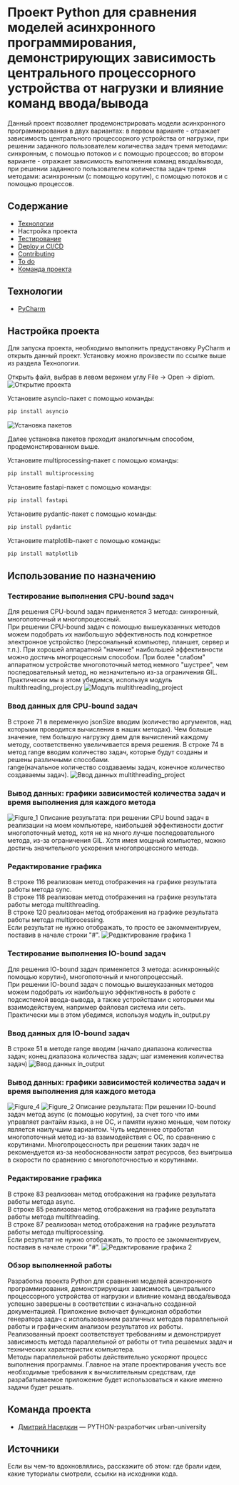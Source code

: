 # Проект Python для сравнения моделей асинхронного программирования, демонстрирующих зависимость центрального процессорного устройства от нагрузки и влияние команд ввода/вывода
Данный проект позволяет продемонстрировать модели асинхронного программирования в двух вариантах:
в первом варианте - отражает зависимость центрального процессорного устройства от нагрузки, при решении заданного пользователем количества задач тремя методами: синхронным, с помощью потоков и с помощью процессов;
во втором варианте - отражает зависимость выполнения команд ввода/вывода, при решении заданного пользователем количества задач тремя методами: асинхронным (с помощью корутин), с помощью потоков и с помощью процессов.
## Содержание
- [Технологии](#технологии)
- Настройка проекта
- [Тестирование](#тестирование)
- [Deploy и CI/CD](#deploy-и-ci/cd)
- [Contributing](#contributing)
- [To do](#to-do)
- [Команда проекта](#команда-проекта)

## Технологии
- [PyCharm﻿](https://www.jetbrains.com/help/pycharm/installation-guide.html#standalone/)

## Настройка проекта
Для запуска проекта, необходимо выполнить предустановку PyCharm и открыть данный проект.
Установку можно произвести по ссылке выше из раздела Технологии.

Открыть файл, выбрав в левом верхнем углу File -> Open -> diplom.
![Открытие проекта](https://github.com/user-attachments/assets/27201b96-93a1-4f3b-94dd-901c918612de)


Установите asyncio-пакет с помощью команды:
```sh
pip install asyncio
```
![Установка пакетов](https://github.com/user-attachments/assets/3418d494-f4fb-4e39-8c53-f64bdd33f475)

Далее установка пакетов проходит аналогмчным способом, продемонстированном выше.

Установите multiprocessing-пакет с помощью команды:
```sh
pip install multiprocessing
```

Установите fastapi-пакет с помощью команды:
```sh
pip install fastapi
```

Установите pydantic-пакет с помощью команды:
```sh
pip install pydantic
```

Установите matplotlib-пакет с помощью команды:
```sh
pip install matplotlib
```

## Использование по назначению

### Тестирование выполнения CPU-bound задач
Для решения CPU-bound задач применяется 3 метода: синхронный, многопоточный и многопроцессный.\
При решении CPU-bound задач с помощью вышеуказанных методов можем подобрать их наибольшую эффективность под конкретное электронное устройство (персональный компьютер, планшет, сервер и т.п.). При хорошей аппаратной "начинке" наибольшей эффективности можно достичь многроцессным способом. При более "слабом" аппаратном устройстве многопоточный метод немного "шустрее", чем последовательный метод, но незначительно из-за ограничения GIL.\
Практически мы в этом убедимся, используя модуль multithreading_project.py
![Модуль multithreading_project](https://github.com/user-attachments/assets/411c8443-0dfe-4363-bd15-2f1d227caae5)


### Ввод данных для CPU-bound задач
В строке 71 в переменную jsonSize вводим (количество аргументов, над которыми проводится вычисления в наших методах). Чем больше значение, тем большую нагрузку даем для вычислений каждому методу, соответственно увеличивается время решения.
В строке 74 в метод range вводим количество задач, которые будут созданы и решены различными способами. \
range(начальное количество создаваемы задач, конечное количество создаваемы задач).
![Ввод данных multithreading_project](https://github.com/user-attachments/assets/bcbbe5ee-71e8-4f6b-ab86-521a141aaa5a)


### Вывод данных: графики зависимостей количества задач и время выполнения для каждого метода
![Figure_1](https://github.com/user-attachments/assets/a926d745-ad7e-4944-b709-426f281413b0)
Описание результата: при решении CPU bound задач в реализации на моем компьютере, наибольшей эффективности достиг многопоточный метод, хотя не на много лучше последовательного метода, из-за ограничения GIL. Хотя имея мощный компьютер, можно достичь значительного ускорения многопроцессного метода.


### Редактирование графика
В строке 116 реализован метод отображения на графике результата работы метода sync.\
В строке 118 реализован метод отображения на графике результата работы метода multithreading. \
В строке 120 реализован метод отображения на графике результата работы метода multiprocessing. \
Если результат не нужно отображать, то просто ее закомментируем, поставив в начале строки "#".
![Редактирование графика 1](https://github.com/user-attachments/assets/f0a3b0b9-e353-4d72-bd27-fbaf7e8b9464)


### Тестирование выполнения IO-bound задач
Для решения IO-bound задач применяется 3 метода: асинхронный(с помощью корутин), многопоточный и многопроцессный.\
При решении IO-bound задач с помощью вышеуказанных методов можем подобрать их наибольшую эффективность в работе с подсистемой ввода-вывода, а также устройствами с которыми мы взаимодействуем, например файловая система или сеть.\
Практически мы в этом убедимся, используя модуль in_output.py

### Ввод данных для IO-bound задач
В строке 51 в методе range вводим (начало диапазона количества задач; конец диапазона количества задач; шаг изменения количества задач)
![Ввод данных in_output](https://github.com/user-attachments/assets/fe3698c6-b4c9-407f-bb83-edcdd97dab31)


###  Вывод данных: графики зависимостей количества задач и время выполнения для каждого метода
![Figure_4](https://github.com/user-attachments/assets/e3df5f5f-2c76-4701-af0e-5e6dc3c169d0)
![Figure_2](https://github.com/user-attachments/assets/e944f0a6-dc7a-4f1c-8018-ced3a9ab0dcd)
Описание результата: При решении IO-bound задач метод async (с помощью корутин), за счет того что ими управляет рантайм языка, а не ОС, и памяти нужно меньше, чем потоку является наилучшим вариантом. Чуть медленнее отработал многопоточный метод из-за взаимодействия с ОС, по сравнению с корутинами. Многопроцессность при решении таких задач не рекомендуется 
из-за необоснованности затрат ресурсов, без выигрыша в скорости по сравнению с многопоточностью и корутинами.

### Редактирование графика
В строке 83 реализован метод отображения на графике результата работы метода аsync.\
В строке 85 реализован метод отображения на графике результата работы метода multithreading. \
В строке 87 реализован метод отображения на графике результата работы метода multiprocessing. \
Если результат не нужно отображать, то просто ее закомментируем, поставив в начале строки "#".
![Редактирование графика 2](https://github.com/user-attachments/assets/4911f839-0773-4c6e-b262-5e6ae080f613)

### Обзор выполненной работы
Разработка проекта Python для сравнения моделей асинхронного программирования, демонстрирующих зависимость центрального процессорного устройства от нагрузки и влияние команд ввода/вывода успешно завершены в соответствии с изначально созданной документацией. Приложение включает функционал обработки генератора задач 
с использованием различных методов параллельной работы и графическим анализом результатов их работы. \
Реализованный проект соответствует требованиям и демонстрирует зависимость метода параллельной от работы от типа решаемых задач 
и технических характеристик компьютера.\
Методы параллельной работы действительно ускоряют процесс выполнения программы. Главное на этапе проектирования учесть все необходимые требования к вычислительным средствам, где разрабатываемое приложение будет использоваться и какие именно задачи будет решать.


## Команда проекта
- [Дмитрий Наседкин](tg://resolve?domain=@Dmitry_991) — PYTHON-разработчик urban-university

## Источники
Если вы чем-то вдохновлялись, расскажите об этом: где брали идеи, какие туториалы смотрели, ссылки на исходники кода.


